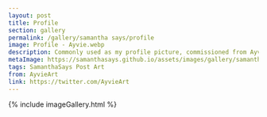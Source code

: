 ```yaml
---
layout: post
title: Profile
section: gallery
permalink: /gallery/samantha says/profile
image: Profile - Ayvie.webp
description: Commonly used as my profile picture, commissioned from AyvieArt.
metaImage: https://samanthasays.github.io/assets/images/gallery/samantha says/Profile - Ayvie.webp
tags: SamanthaSays Post Art
from: AyvieArt
link: https://twitter.com/AyvieArt
---
```

{% include imageGallery.html %}
